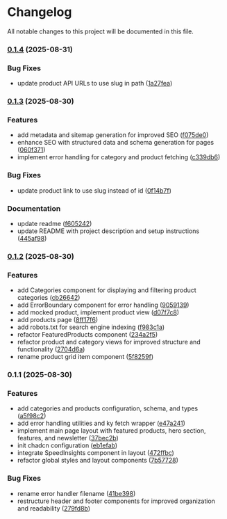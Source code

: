 # Changelog

All notable changes to this project will be documented in this file.

### [0.1.4](https://github.com/PawelWywiol/ecommerce-recruitment-task/compare/v0.1.3...v0.1.4) (2025-08-31)


### Bug Fixes

* update product API URLs to use slug in path ([1a27fea](https://github.com/PawelWywiol/ecommerce-recruitment-task/commit/1a27feaa9818efda655dda856c1e469e5da5280e))

### [0.1.3](https://github.com/PawelWywiol/ecommerce-recruitment-task/compare/v0.1.2...v0.1.3) (2025-08-30)


### Features

* add metadata and sitemap generation for improved SEO ([f075de0](https://github.com/PawelWywiol/ecommerce-recruitment-task/commit/f075de04e7e84a98d531339223f147295870a0b3))
* enhance SEO with structured data and schema generation for pages ([060f371](https://github.com/PawelWywiol/ecommerce-recruitment-task/commit/060f3715fb9eb504264650e090115483796c678f))
* implement error handling for category and product fetching ([c339db6](https://github.com/PawelWywiol/ecommerce-recruitment-task/commit/c339db6f0dfd2634389f1a3964fa6eabdbeac305))


### Bug Fixes

* update product link to use slug instead of id ([0f14b7f](https://github.com/PawelWywiol/ecommerce-recruitment-task/commit/0f14b7fb4f7bcf8a917a837c51e6dca45a9d51e8))


### Documentation

* update readme ([f605242](https://github.com/PawelWywiol/ecommerce-recruitment-task/commit/f605242cf26d75f5a582085999514b6472dd4e82))
* update README with project description and setup instructions ([445af98](https://github.com/PawelWywiol/ecommerce-recruitment-task/commit/445af98c79fddf6f0dc86efca77fd8980a94932c))

### [0.1.2](https://github.com/PawelWywiol/ecommerce-recruitment-task/compare/v0.1.1...v0.1.2) (2025-08-30)


### Features

* add Categories component for displaying and filtering product categories ([cb26642](https://github.com/PawelWywiol/ecommerce-recruitment-task/commit/cb26642a3e96f3e9f5463f2fd51c3c2ef9c961a5))
* add ErrorBoundary component for error handling ([9059139](https://github.com/PawelWywiol/ecommerce-recruitment-task/commit/905913922ee5dca7d97a732f253beb85f3141f6e))
* add mocked product, implement product view ([d07f7c8](https://github.com/PawelWywiol/ecommerce-recruitment-task/commit/d07f7c8bd2bedffe3a17ac499aedad42d97c7215))
* add products page ([8ff17f6](https://github.com/PawelWywiol/ecommerce-recruitment-task/commit/8ff17f61d4524575e6edc5102dfe89b2f0d364ed))
* add robots.txt for search engine indexing ([f983c1a](https://github.com/PawelWywiol/ecommerce-recruitment-task/commit/f983c1a0326cb87a915ff2d1e94c46eae0d9e8a4))
* refactor FeaturedProducts component ([234a2f5](https://github.com/PawelWywiol/ecommerce-recruitment-task/commit/234a2f5ee62a6a92dfd1103f2241177bb2ba7ad7))
* refactor product and category views for improved structure and functionality ([2704d6a](https://github.com/PawelWywiol/ecommerce-recruitment-task/commit/2704d6ae0246b112923fdc98a36473933b32700b))
* rename product grid item component ([5f8259f](https://github.com/PawelWywiol/ecommerce-recruitment-task/commit/5f8259f11455cdb99efe402d28a4ba56b093ca25))

### 0.1.1 (2025-08-30)


### Features

* add categories and products configuration, schema, and types ([a5f98c2](https://github.com/PawelWywiol/ecommerce-recruitment-task/commit/a5f98c2587cca5a9280039140d0938a6b418bbca))
* add error handling utilities and ky fetch wrapper ([e47a241](https://github.com/PawelWywiol/ecommerce-recruitment-task/commit/e47a2417b5e1a82265f0e2f6b92933915f48d85c))
* implement main page layout with featured products, hero section, features, and newsletter ([37bec2b](https://github.com/PawelWywiol/ecommerce-recruitment-task/commit/37bec2b9b239d794445e6d9c9cbc29e8daea33e2))
* init chadcn configuration ([eb1efab](https://github.com/PawelWywiol/ecommerce-recruitment-task/commit/eb1efabfe463b477e1501c503f6aad0bcc6a213c))
* integrate SpeedInsights component in layout ([472ffbc](https://github.com/PawelWywiol/ecommerce-recruitment-task/commit/472ffbc4474fc0271fb445a858413c5c4de75b26))
* refactor global styles and layout components ([7b57728](https://github.com/PawelWywiol/ecommerce-recruitment-task/commit/7b577281dacb00fab73b3dce66c9247310f61ca3))


### Bug Fixes

* rename error handler filename ([41be398](https://github.com/PawelWywiol/ecommerce-recruitment-task/commit/41be398fc6473e36ef5182cdd2efe3e4191ba707))
* restructure header and footer components for improved organization and readability ([279fd8b](https://github.com/PawelWywiol/ecommerce-recruitment-task/commit/279fd8b286274b2beb069f91514297255724bf27))
